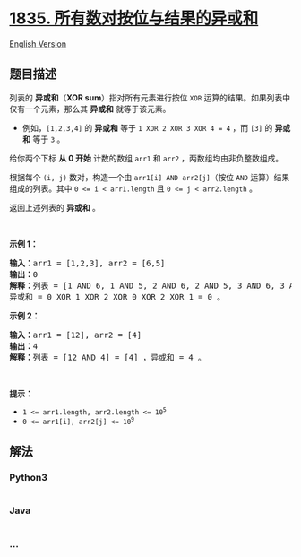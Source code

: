 # [1835. 所有数对按位与结果的异或和](https://leetcode.cn/problems/find-xor-sum-of-all-pairs-bitwise-and)

[English Version](/solution/1800-1899/1835.Find%20XOR%20Sum%20of%20All%20Pairs%20Bitwise%20AND/README_EN.md)

## 题目描述

<!-- 这里写题目描述 -->

<p>列表的 <strong>异或和</strong>（<strong>XOR sum</strong>）指对所有元素进行按位 <code>XOR</code> 运算的结果。如果列表中仅有一个元素，那么其 <strong>异或和</strong> 就等于该元素。</p>

<ul>
	<li>例如，<code>[1,2,3,4]</code> 的 <strong>异或和</strong> 等于 <code>1 XOR 2 XOR 3 XOR 4 = 4</code> ，而 <code>[3]</code> 的 <strong>异或和</strong> 等于 <code>3</code> 。</li>
</ul>

<p>给你两个下标 <strong>从 0 开始</strong> 计数的数组 <code>arr1</code> 和 <code>arr2</code> ，两数组均由非负整数组成。</p>

<p>根据每个 <code>(i, j)</code> 数对，构造一个由 <code>arr1[i] AND arr2[j]</code>（按位 <code>AND</code> 运算）结果组成的列表。其中 <code>0 &lt;= i &lt; arr1.length</code> 且 <code>0 &lt;= j &lt; arr2.length</code> 。</p>

<p>返回上述列表的 <strong>异或和</strong> 。</p>

<p> </p>

<p><strong>示例 1：</strong></p>

<pre><strong>输入：</strong>arr1 = [1,2,3], arr2 = [6,5]
<strong>输出：</strong>0
<strong>解释：</strong>列表 = [1 AND 6, 1 AND 5, 2 AND 6, 2 AND 5, 3 AND 6, 3 AND 5] = [0,1,2,0,2,1] ，
异或和 = 0 XOR 1 XOR 2 XOR 0 XOR 2 XOR 1 = 0 。</pre>

<p><strong>示例 2：</strong></p>

<pre><strong>输入：</strong>arr1 = [12], arr2 = [4]
<strong>输出：</strong>4
<strong>解释：</strong>列表 = [12 AND 4] = [4] ，异或和 = 4 。
</pre>

<p> </p>

<p><strong>提示：</strong></p>

<ul>
	<li><code>1 &lt;= arr1.length, arr2.length &lt;= 10<sup>5</sup></code></li>
	<li><code>0 &lt;= arr1[i], arr2[j] &lt;= 10<sup>9</sup></code></li>
</ul>

## 解法

<!-- 这里可写通用的实现逻辑 -->

<!-- tabs:start -->

### **Python3**

<!-- 这里可写当前语言的特殊实现逻辑 -->

```python


```

### **Java**

<!-- 这里可写当前语言的特殊实现逻辑 -->

```java


```

### **...**

```


```

<!-- tabs:end -->
